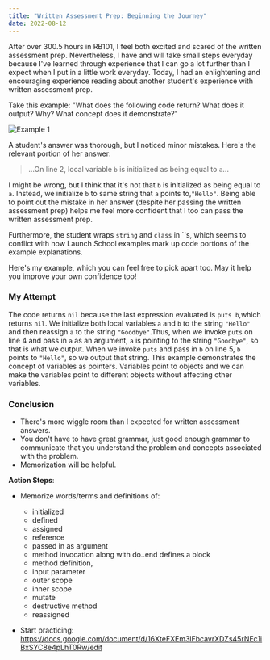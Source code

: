 ```yaml
---
title: "Written Assessment Prep: Beginning the Journey"
date: 2022-08-12
---
```


After over 300.5 hours in RB101, I feel both excited and scared of the written assessment prep. Nevertheless, I have and will take small steps everyday because I've learned through experience that I can go a lot further than I expect when I put in a little work everyday. Today, I had an enlightening and encouraging experience reading about another student's experience with written assessment prep.

Take this example: "What does the following code return? What does it output? Why? What concept does it demonstrate?"

![Example 1](https://i.ibb.co/hm1X3ML/wap-example-1.png)

A student's answer was thorough, but I noticed minor mistakes. Here's the relevant portion of her answer:

> ...On line 2, local variable `b` is initialized as being equal to `a`...

I might be wrong, but I think that it's not that `b` is initialized as being equal to `a`. Instead, we initialize `b` to same string that `a` points to,`"Hello"`. Being able to point out the mistake in her answer (despite her passing the written assessment prep) helps me feel more confident that I too can pass the written assessment prep.

Furthermore, the student wraps `string` and `class` in \`'s, which seems to conflict with how Launch School examples mark up code portions of the example explanations.

Here's my example, which you can feel free to pick apart too. May it help you improve your own confidence too!

### My Attempt
The code returns `nil` because the last expression evaluated is `puts b`,which returns `nil`. We initialize both local variables `a` and `b` to the string `"Hello"` and then reassign `a` to the string `"Goodbye"`.Thus, when we invoke `puts` on line 4 and pass in `a` as an argument, `a` is pointing to the string `"Goodbye"`, so that is what we output. When we invoke `puts` and pass in `b` on line 5, `b` points to `"Hello"`, so we output that string. This example demonstrates the concept of variables as pointers. Variables point to objects and we can make the variables point to different objects without affecting other variables.

### Conclusion

- There's more wiggle room than I expected for written assessment answers.
- You don't have to have great grammar, just good enough grammar to communicate that you understand the problem and concepts associated with the problem.
- Memorization will be helpful.

**Action Steps**:
- Memorize words/terms and definitions of:
  - initialized
  - defined
  - assigned
  - reference
  - passed in as argument
  - method invocation along with do..end defines a block
  - method definition,
  - input parameter
  - outer scope
  - inner scope
  - mutate
  - destructive method
  - reassigned

- Start practicing: https://docs.google.com/document/d/16XteFXEm3lFbcavrXDZs45rNEc1iBxSYC8e4pLhT0Rw/edit


